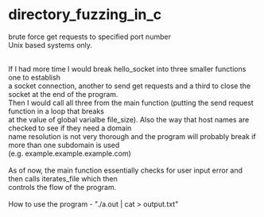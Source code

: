 # directory_fuzzing_in_c
brute force get requests to specified port number<br>Unix based systems only.
<br>

<br>
If I had more time I would break hello_socket into three smaller functions one to establish<br>
a socket connection, another to send get requests and a third to close the socket at the end of the program.<br>
Then I would call all three from the main function (putting the send request function in a loop that breaks<br>
at the value of global varialbe file_size).  Also the way that host names are checked to see if they need a domain<br>
name resolution is not very thorough and the program will probably break if more than one subdomain is used <br>
(e.g. example.example.example.com)<br><br>
As of now, the main function essentially checks for user input error and then calls iterates_file which then <br>
controls the flow of the program.  <br>
<br>
How to use the program
 - "./a.out <hostname> <port> <path/to/wordlist> <request delay in seconds> | cat > output.txt"<br><br>
